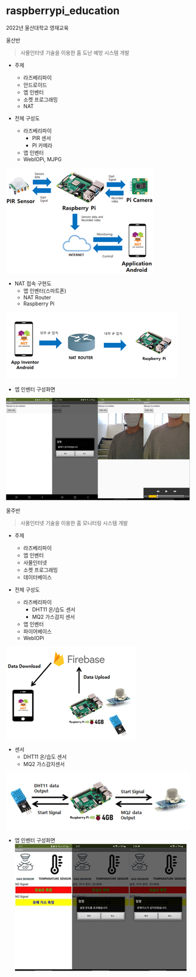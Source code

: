 # raspberrypi_education

2022년 울산대학교 영재교육

울산반
> 사물인터넷 기술을 이용한 홈 도난 예방 시스템 개발
  - 주제
    - 라즈베리파이
    - 안드로이드
    - 앱 인벤터
    - 소켓 프로그래밍
    - NAT
      
  - 전체 구성도
    - 라즈베리파이
      - PIR 센서
      - PI 카메라
    - 앱 인벤터
    - WebIOPi, MJPG

  ![울산반 전체 구성도](https://github.com/breadcoffee/Raspberrypi-Education-2022/blob/main/images/theft-prevention-diagram.png?raw=true)

  - NAT 접속 구현도
    - 앱 인벤터(스마트폰)
    - NAT Router
    - Raspberry Pi

  ![울산반 NAT 구성도](https://github.com/breadcoffee/Raspberrypi-Education-2022/blob/main/images/theft-prevention-nat.png?raw=true)

  - 앱 인벤터 구성화면

  ![울산반 앱 화면](https://github.com/breadcoffee/Raspberrypi-Education-2022/blob/main/images/theft-prevention-app.png?raw=true)

울주반
> 사물인터넷 기술을 이용한 홈 모니터링 시스템 개발
  - 주제
      - 라즈베리파이
      - 앱 인벤터
      - 사물인터넷
      - 소켓 프로그래밍
      - 데이터베이스
        
  - 전체 구성도
      - 라즈베리파이
        - DHT11 온/습도 센서
        - MQ2 가스감지 센서
      - 앱 인벤터 
      - 파이어베이스
      - WebIOPi

  ![울주반 전체구성도](https://github.com/breadcoffee/Raspberrypi-Education-2022/blob/main/images/home-monitoring-diagram.png?raw=true)

  - 센서
    - DHT11 온/습도 센서
    - MQ2 가스감지센서

  ![울주반 센서 구성도](https://github.com/breadcoffee/Raspberrypi-Education-2022/blob/main/images/home-monitoring-sensor.png?raw=true)

  - 앱 인벤터 구성화면
  ![울주반 앱 화면](https://github.com/breadcoffee/Raspberrypi-Education-2022/blob/main/images/home-monitoring-app.png?raw=true)